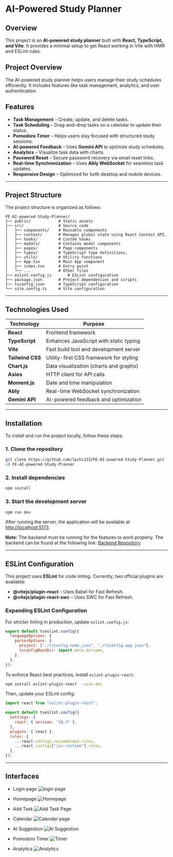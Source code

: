 # AI-Powered Study Planner

## Overview

This project is an **AI-powered study planner** built with **React, TypeScript, and Vite**. It provides a minimal setup to get React working in Vite with HMR and ESLint rules.

## Project Overview

The AI-powered study planner helps users manage their study schedules efficiently. It includes features like task management, analytics, and user authentication.

## Features

- **Task Management** – Create, update, and delete tasks.
- **Task Scheduling** – Drag-and-drop tasks on a calendar to update their status.
- **Pomodoro Timer** – Helps users stay focused with structured study sessions.
- **AI-powered Feedback** – Uses **Gemini API** to optimize study schedules.
- **Analytics** – Visualize task data with charts.
- **Password Reset** – Secure password recovery via email reset links.
- **Real-time Synchronization** – Uses **Ably WebSocket** for seamless task updates.
- **Responsive Design** – Optimized for both desktop and mobile devices.

---

## Project Structure

The project structure is organized as follows:

```
FE-AI-powered-Study-Planner/
├── public/            # Static assets
├── src/               # Source code
│   ├── components/    # Reusable components
|   ├── context/       # Manages global state using React Context API.
│   ├── hooks/         # Custom hooks
|   ├── modals/        # Contains modal components
│   ├── pages/         # Page components
|   ├── types/         # TypeScript type definitions.
│   ├── utils/         # Utility functions
│   ├── App.tsx        # Main App component
│   ├── index.tsx      # Entry point
│   └── ...            # Other files
├── eslint.config.js       # ESLint configuration
├── package.json       # Project dependencies and scripts
├── tsconfig.json      # TypeScript configuration
└── vite.config.ts     # Vite configuration
```

---

## Technologies Used

| Technology       | Purpose                                 |
| ---------------- | --------------------------------------- |
| **React**        | Frontend framework                      |
| **TypeScript**   | Enhances JavaScript with static typing  |
| **Vite**         | Fast build tool and development server  |
| **Tailwind CSS** | Utility-first CSS framework for styling |
| **Chart.js**     | Data visualization (charts and graphs)  |
| **Axios**        | HTTP client for API calls               |
| **Moment.js**    | Date and time manipulation              |
| **Ably**         | Real-time WebSocket synchronization     |
| **Gemini API**   | AI-powered feedback and optimization    |

---

## Installation

To install and run the project locally, follow these steps:

### 1. Clone the repository

```bash
git clone https://github.com/lpchi133/FE-AI-powered-Study-Planner.git
cd FE-AI-powered-Study-Planner
```

### 2. Install dependencies

```bash
npm install
```

### 3. Start the development server

```bash
npm run dev
```

After running the server, the application will be available at [http://localhost:5173](http://localhost:5173).

**Note:** The backend must be running for the features to work properly. The backend can be found at the following link: [Backend Repository](https://github.com/lpchi133/BE-AI-powered-Study-Planner)

---

## ESLint Configuration

This project uses **ESLint** for code linting. Currently, two official plugins are available:

- **@vitejs/plugin-react** – Uses Babel for Fast Refresh.
- **@vitejs/plugin-react-swc** – Uses SWC for Fast Refresh.

### Expanding ESLint Configuration

For stricter linting in production, update `eslint.config.js`:

```js
export default tseslint.config({
  languageOptions: {
    parserOptions: {
      project: ["./tsconfig.node.json", "./tsconfig.app.json"],
      tsconfigRootDir: import.meta.dirname,
    },
  },
});
```

To enforce React best practices, install `eslint-plugin-react`:

```bash
npm install eslint-plugin-react --save-dev
```

Then, update your ESLint config:

```js
import react from "eslint-plugin-react";

export default tseslint.config({
  settings: {
    react: { version: "18.3" },
  },
  plugins: { react },
  rules: {
    ...react.configs.recommended.rules,
    ...react.configs["jsx-runtime"].rules,
  },
});
```

---

## Interfaces

- Login page
  ![login page](./docs/imgs/login.jpeg)

- Homepage
  ![Homepage](./docs/imgs/homepage.jpeg)

- Add Task
  ![Add Task Page](./docs/imgs/add_task.jpeg)

- Calendar
  ![Calendar page](./docs/imgs/calendar.jpeg)

- AI Suggestion
  ![AI Suggestion](./docs/imgs/AI-suggestion.jpeg)

- Pomodoro Timer
  ![Timer](./docs/imgs/timer.png)

- Analytics
  ![Analytics](./docs/imgs/analytics.jpeg)
